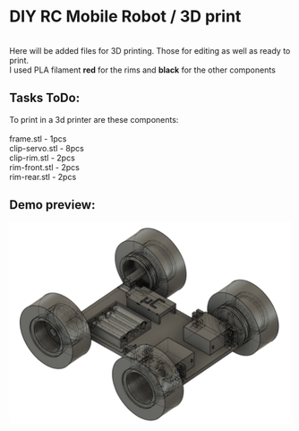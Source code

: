 # DIY RC Mobile Robot / 3D print
<br> Here will be added files for 3D printing. Those for editing as well as ready to print. <br>
I used PLA filament **red** for the rims and **black** for the other components <br>

## Tasks ToDo:
To print in a 3d printer are these components: <br><br>
frame.stl - 1pcs <br> 
clip-servo.stl - 8pcs <br>
clip-rim.stl - 2pcs <br>
rim-front.stl - 2pcs <br>
rim-rear.stl - 2pcs <br>

## Demo preview:
<p align="center">
    <img src="https://github.com/PMajerczyk/DIY-RC-MobileRobot/blob/main/3D%20print/demo.png" alt="png" width="800">
</p>

